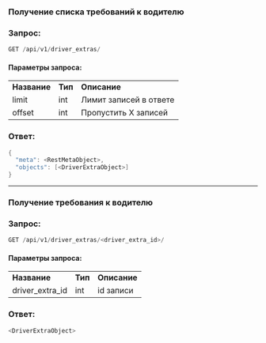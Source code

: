 ### Получение списка требований к водителю

### Запрос:

```java
GET /api/v1/driver_extras/
```

#### Параметры запроса:

|     |     |     |
| --- | --- | --- |
| **Название** | **Тип** | **Описание** |
| limit | int | Лимит записей в ответе |
| offset | int | Пропустить Х записей |

### Ответ:

```java
{
  "meta": <RestMetaObject>,
  "objects": [<DriverExtraObject>]
}
```

* * *

### Получение требования к водителю

### Запрос:

```java
GET /api/v1/driver_extras/<driver_extra_id>/
```

#### Параметры запроса:

|     |     |     |
| --- | --- | --- |
| **Название** | **Тип** | **Описание** |
| driver_extra_id | int | id записи |

### Ответ:

```java
<DriverExtraObject>
```